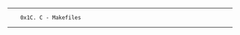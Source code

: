 ------------------------------------------------------
		0x1C. C - Makefiles
_____________________________________________________
		